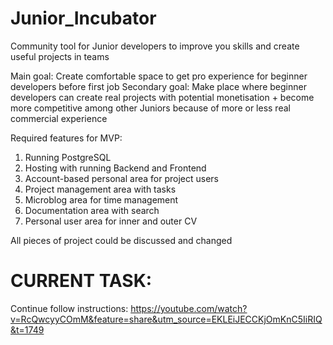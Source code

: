 # Junior_Incubator
Community tool for Junior developers to improve you skills and create useful projects in teams

Main goal: Create comfortable space to get pro experience for beginner developers before first job
Secondary goal: Make place where beginner developers can create real projects with potential monetisation + become more
        competitive among other Juniors because of more or less real commercial experience

Required features for MVP:
1. Running PostgreSQL
2. Hosting with running Backend and Frontend
3. Account-based personal area for project users
4. Project management area with tasks
5. Microblog area for time management
6. Documentation area with search
7. Personal user area for inner and outer CV

All pieces of project could be discussed and changed

# CURRENT TASK:
Continue follow instructions:
https://youtube.com/watch?v=RcQwcyyCOmM&feature=share&utm_source=EKLEiJECCKjOmKnC5IiRIQ&t=1749
